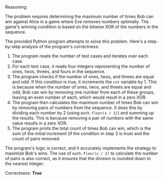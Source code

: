 Reasoning:

The problem requires determining the maximum number of times Bob can win against Alice in a game where Eve removes numbers optimally. The game's winning condition is based on the bitwise XOR of the numbers in the sequence.

The provided Python program attempts to solve this problem. Here's a step-by-step analysis of the program's correctness:

1. The program reads the number of test cases and iterates over each case.
2. For each test case, it reads four integers representing the number of ones, twos, threes, and fours in the sequence.
3. The program checks if the number of ones, twos, and threes are equal and odd. If this condition is true, it increments the `cnt` variable by 1. This is because when the number of ones, twos, and threes are equal and odd, Bob can win by removing one number from each of these groups, leaving an even number of each, which would result in a zero XOR.
4. The program then calculates the maximum number of times Bob can win by removing pairs of numbers from the sequence. It does this by dividing each number by 2 (using `math.floor(x / 2)`) and summing up the results. This is because removing a pair of numbers with the same value results in a zero XOR.
5. The program prints the total count of times Bob can win, which is the sum of the initial increment (if the condition in step 3 is true) and the count of pairs removed.

The program's logic is correct, and it accurately implements the strategy to maximize Bob's wins. The use of `math.floor(x / 2)` to calculate the number of pairs is also correct, as it ensures that the division is rounded down to the nearest integer.

Correctness: **True**